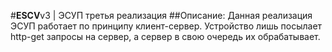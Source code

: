 #**ESCV**v3 | ЭСУП третья реализация
##Описание:
Данная реализация ЭСУП работает по принципу клиент-сервер. Устройство лишь посылает http-get запросы на сервер, а сервер в свою очередь их обрабатывает.
